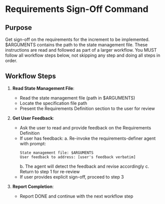 # Requirements Sign-Off Command

## Purpose

Get sign-off on the requirements for the increment to be implemented.
$ARGUMENTS contains the path to the state management file.
These instructions are read and followed as part of a larger workflow.
You MUST follow all workflow steps below, not skipping any step and doing all steps in order.

## Workflow Steps

1. **Read State Management File**:
   - Read the state management file (path in $ARGUMENTS)
   - Locate the specification file path
   - Present the Requirements Definition section to the user for review

2. **Get User Feedback**:
   - Ask the user to read and provide feedback on the Requirements Definition
   - If user has feedback:
     a. Re-invoke the requirements-definer agent with prompt:
        ```
        State management file: $ARGUMENTS
        User feedback to address: [user's feedback verbatim]
        ```
     b. The agent will detect the feedback and revise accordingly
     c. Return to step 1 for re-review
   - If user provides explicit sign-off, proceed to step 3

3. **Report Completion**:
   - Report DONE and continue with the next workflow step
